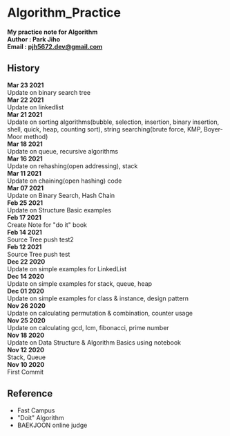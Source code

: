 # Algorithm_Practice   

**My practice note for Algorithm**  
**Author : Park Jiho**  
**Email : pjh5672.dev@gmail.com**   

## History   
**Mar 23 2021**   
Update on binary search tree    
**Mar 22 2021**   
Update on linkedlist    
**Mar 21 2021**   
Update on sorting algorithms(bubble, selection, insertion, binary insertion, shell, quick, heap, counting sort), string searching(brute force, KMP, Boyer-Moor method)    
**Mar 18 2021**   
Update on queue, recursive algorithms    
**Mar 16 2021**   
Update on rehashing(open addressing), stack    
**Mar 11 2021**   
Update on chaining(open hashing) code     
**Mar 07 2021**   
Update on Binary Search, Hash Chain    
**Feb 25 2021**  
Update on Structure Basic examples   
**Feb 17 2021**  
Create Note for "do it" book  
**Feb 14 2021**  
Source Tree push test2  
**Feb 12 2021**  
Source Tree push test  
**Dec 22 2020**  
Update on simple examples for LinkedList  
**Dec 14 2020**  
Update on simple examples for stack, queue, heap  
**Dec 01 2020**  
Update on simple examples for class & instance, design pattern   
**Nov 26 2020**  
Update on calculating permutation & combination, counter usage   
**Nov 25 2020**  
Update on calculating gcd, lcm, fibonacci, prime number   
**Nov 18 2020**  
Update on Data Structure & Algorithm Basics using notebook     
**Nov 12 2020**  
Stack, Queue      
**Nov 10 2020**  
First Commit    


## Reference   
 - Fast Campus   
 - "Doit" Algorithm      
 - BAEKJOON online judge   